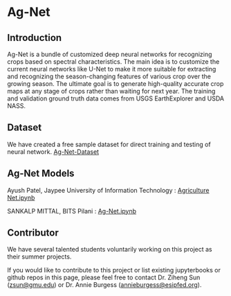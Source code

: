 
# Ag-Net

## Introduction

Ag-Net is a bundle of customized deep neural networks for recognizing crops based on spectral characteristics. The main idea is to customize the current neural networks like U-Net to make it more suitable for extracting and recognizing the season-changing features of various crop over the growing season. The ultimate goal is to generate high-quality accurate crop maps at any stage of crops rather than waiting for next year. The training and validation ground truth data comes from USGS EarthExplorer and USDA NASS. 

## Dataset

We have created a free sample dataset for direct training and testing of neural network. [Ag-Net-Dataset](https://github.com/ZihengSun/Ag-Net-Dataset)

## Ag-Net Models

Ayush Patel, Jaypee University of Information Technology : [Agriculture Net.ipynb](https://github.com/1998at/AgricultureNet/blob/master/Agriculture%20Net.ipynb)

SANKALP MITTAL, BITS Pilani : [Ag-Net.ipynb](https://github.com/sankalpmittal1911-BitSian/AgriculturalNet-AgNet-/blob/master/agnet.ipynb)

## Contributor

We have several talented students voluntarily working on this project as their summer projects. 

If you would like to contribute to this project or list existing jupyterbooks or github repos in this page, please feel free to contact Dr. Ziheng Sun (zsun@gmu.edu) or Dr. Annie Burgess (annieburgess@esipfed.org). 


